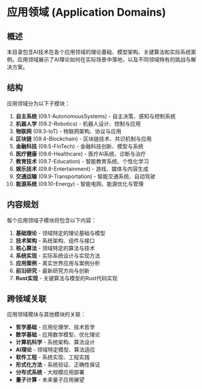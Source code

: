 # 应用领域 (Application Domains)

## 概述

本目录包含AI技术在各个应用领域的理论基础、模型架构、关键算法和实际系统案例。应用领域展示了AI理论如何在实际场景中落地，以及不同领域特有的挑战与解决方案。

## 结构

应用领域分为以下子模块：

1. **自主系统** (09.1-AutonomousSystems) - 自主决策、感知与控制系统
2. **机器人学** (09.2-Robotics) - 机器人设计、控制与应用
3. **物联网** (09.3-IoT) - 物联网架构、协议与应用
4. **区块链** (09.4-Blockchain) - 区块链技术、共识机制与应用
5. **金融科技** (09.5-FinTech) - 金融科技创新、模型与系统
6. **医疗健康** (09.6-Healthcare) - 医疗AI系统、诊断与治疗
7. **教育技术** (09.7-Education) - 智能教育系统、个性化学习
8. **娱乐技术** (09.8-Entertainment) - 游戏、媒体与内容生成
9. **交通运输** (09.9-Transportation) - 智能交通系统、自动驾驶
10. **能源系统** (09.10-Energy) - 智能电网、能源优化与管理

## 内容规划

每个应用领域子模块将包含以下内容：

1. **基础理论** - 领域特定的理论基础与模型
2. **技术架构** - 系统架构、组件与接口
3. **核心算法** - 领域特定的算法与技术
4. **系统实现** - 实际系统设计与实现方法
5. **应用案例** - 真实世界应用与案例分析
6. **前沿研究** - 最新研究方向与创新
7. **Rust实现** - 关键算法与模型的Rust代码实现

## 跨领域关联

应用领域模块与其他模块的关联：

- **哲学基础** - 应用伦理学、技术哲学
- **数学基础** - 应用数学模型、优化理论
- **计算机科学** - 系统架构、算法设计
- **AI理论** - 领域特定模型、算法适应
- **软件工程** - 系统实现、工程实践
- **形式化方法** - 系统验证、正确性保证
- **分布式系统** - 大规模应用部署
- **量子计算** - 未来量子应用展望 
